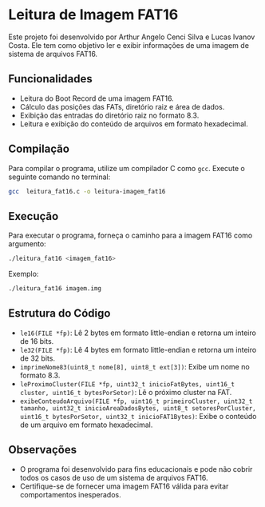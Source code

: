 # Leitura de Imagem FAT16

Este projeto foi desenvolvido por Arthur Angelo Cenci Silva e Lucas Ivanov Costa. Ele tem como objetivo ler e exibir informações de uma imagem de sistema de arquivos FAT16.

## Funcionalidades

- Leitura do Boot Record de uma imagem FAT16.
- Cálculo das posições das FATs, diretório raiz e área de dados.
- Exibição das entradas do diretório raiz no formato 8.3.
- Leitura e exibição do conteúdo de arquivos em formato hexadecimal.

## Compilação

Para compilar o programa, utilize um compilador C como `gcc`. Execute o seguinte comando no terminal:

```sh
gcc  leitura_fat16.c -o leitura-imagem_fat16
```

## Execução

Para executar o programa, forneça o caminho para a imagem FAT16 como argumento:

```sh
./leitura_fat16 <imagem_fat16>
```

Exemplo:

```sh
./leitura_fat16 imagem.img
```

## Estrutura do Código

- `le16(FILE *fp)`: Lê 2 bytes em formato little-endian e retorna um inteiro de 16 bits.
- `le32(FILE *fp)`: Lê 4 bytes em formato little-endian e retorna um inteiro de 32 bits.
- `imprimeNome83(uint8_t nome[8], uint8_t ext[3])`: Exibe um nome no formato 8.3.
- `leProximoCluster(FILE *fp, uint32_t inicioFatBytes, uint16_t cluster, uint16_t bytesPorSetor)`: Lê o próximo cluster na FAT.
- `exibeConteudoArquivo(FILE *fp, uint16_t primeiroCluster, uint32_t tamanho, uint32_t inicioAreaDadosBytes, uint8_t setoresPorCluster, uint16_t bytesPorSetor, uint32_t inicioFAT1Bytes)`: Exibe o conteúdo de um arquivo em formato hexadecimal.

## Observações

- O programa foi desenvolvido para fins educacionais e pode não cobrir todos os casos de uso de um sistema de arquivos FAT16.
- Certifique-se de fornecer uma imagem FAT16 válida para evitar comportamentos inesperados.
